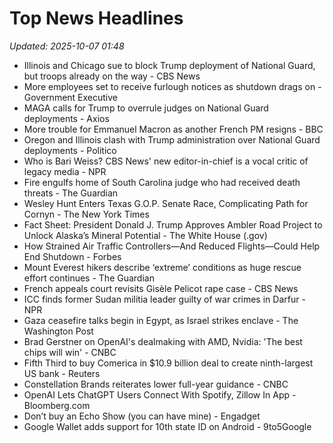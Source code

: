# Top News Headlines

_Updated: 2025-10-07 01:48_

- Illinois and Chicago sue to block Trump deployment of National Guard, but troops already on the way - CBS News
- More employees set to receive furlough notices as shutdown drags on - Government Executive
- MAGA calls for Trump to overrule judges on National Guard deployments - Axios
- More trouble for Emmanuel Macron as another French PM resigns - BBC
- Oregon and Illinois clash with Trump administration over National Guard deployments - Politico
- Who is Bari Weiss? CBS News' new editor-in-chief is a vocal critic of legacy media - NPR
- Fire engulfs home of South Carolina judge who had received death threats - The Guardian
- Wesley Hunt Enters Texas G.O.P. Senate Race, Complicating Path for Cornyn - The New York Times
- Fact Sheet: President Donald J. Trump Approves Ambler Road Project to Unlock Alaska’s Mineral Potential - The White House (.gov)
- How Strained Air Traffic Controllers—And Reduced Flights—Could Help End Shutdown - Forbes
- Mount Everest hikers describe ‘extreme’ conditions as huge rescue effort continues - The Guardian
- French appeals court revisits Gisèle Pelicot rape case - CBS News
- ICC finds former Sudan militia leader guilty of war crimes in Darfur - NPR
- Gaza ceasefire talks begin in Egypt, as Israel strikes enclave - The Washington Post
- Brad Gerstner on OpenAI's dealmaking with AMD, Nvidia: 'The best chips will win' - CNBC
- Fifth Third to buy Comerica in $10.9 billion deal to create ninth-largest US bank - Reuters
- Constellation Brands reiterates lower full-year guidance - CNBC
- OpenAI Lets ChatGPT Users Connect With Spotify, Zillow In App - Bloomberg.com
- Don’t buy an Echo Show (you can have mine) - Engadget
- Google Wallet adds support for 10th state ID on Android - 9to5Google
